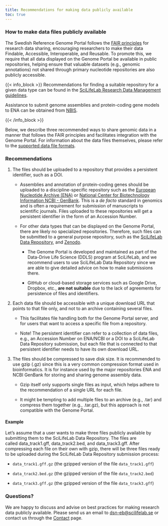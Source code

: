 ```yaml
---
title: Recommendations for making data publicly available
toc: true
---
```


### How to make data files publicly available

The Swedish Reference Genome Portal follows the <a href="https://www.go-fair.org/fair-principles/" target="_blank">FAIR principles</a> for research data sharing, encouraging researchers to make their data Findable, Accessible, Interoperable, and Reusable. To promote this, we require that all data displayed on the Genome Portal be available in public repositories, helping ensure that valuable datasets (e.g., genomic annotations) not shared through primary nucleotide repositories are also publicly accessible.

{{< info_block >}}
Recommendations for finding a suitable repository for a given data type can be found in the <a href="https://data-guidelines.scilifelab.se/data-life-cycle/share/" target="_blank">SciLifeLab Research Data Management guidelines</a>.

Assistance to submit genome assemblies and protein-coding gene models to ENA can be obtained from <a href="https://nbis.se/services/data-management-support/apply" target="_blank">NBIS</a>.

{{< /info_block >}}

Below, we describe three recommended ways to share genomic data in a manner that follows the FAIR principles and facilitates integration with the Genome Portal. For information about the data files themselves, please refer to the <a href="/contribute/supported_file_formats">supported data file formats</a>.

### Recommendations

1. The files should be uploaded to a repository that provides a persistent identifier, such as a DOI.

    - Assemblies and annotation of protein-coding genes should be uploaded to a discipline-specific repository such as the <a href="https://www.ebi.ac.uk/ena/browser/home" target="_blank">European Nucleotide Archive (ENA)</a>  or
    <a href=" https://www.ncbi.nlm.nih.gov/genbank/" target="_blank"> National Center for Biotechnology Information NCBI - GenBank</a>. This is a *de facto* standard in genomics and is often a requirement for submission of manuscripts to scientific journals. Files uploaded to these repositories will get a persistent identifier in the form of an Accession Number.

    - For other data types that can be displayed on the Genome Portal, there are likely no specialized repositories. Therefore, such files can be submitted to a general purpose repository, such as the <a href="https://figshare.scilifelab.se/" target="_blank">SciLifeLab Data Repository</a>, and <a href="https://zenodo.org/" target="_blank">Zenodo</a>.

        - The Genome Portal is developed and maintained as part of the Data-Drive Life Science (DDLS) program at SciLifeLab, and we recommend users to use SciLifeLab Data Repository since we are able to give detailed advice on how to make submissions there.

        - GitHub or cloud-based storage services such as Google Drive, Dropbox, etc., **are not suitable** due to the lack of agreements for persistence of files and identifiers.

2. Each data file should be accessible with a unique download URL that points to that file only, and not to an archive containing several files.

    - This facilitates file handling both for the Genome Portal server, and for users that want to access a specific file from a repository.

    - Note! The persistent identifier can refer to a collection of data files, e.g., an Accession Number on ENA/NCBI or a DOI to a SciLifeLab Data Repository submission, but each file that is connected to that persistent identifier needs to have its own download URL.

3. The files should be compressed to save disk size. It is recommended to use gzip (.gz) since this is a very common compression format used in bioinformatics. It is for instance used by the major repositories ENA and NCBI GenBank for storing and sharing genome assembly data.

    - Gzip itself only supports single files as input, which helps adhere to the recommendation of a single URL for each file.

    - It might be tempting to add multiple files to an archive (e.g., .tar) and compress them together (e.g., .tar.gz), but this approach is not compatible with the Genome Portal.

#### Example

Let’s assume that a user wants to make three files publicly available by submitting them to the SciLifeLab Data Repository. The files are called data_track1.gff, data_track2.bed, and data_track3.gff. After compressing each file on their own with gzip, there will be three files ready to be uploaded during the SciLifeLab Data Repository submission process:

- `data_track1.gff.gz` (the gzipped version of the file `data_track1.gff`)

- `data_track2.bed.gz` (the gzipped version of the file `data_track2.bed`)

- `data_track3.gff.gz` (the gzipped version of the file `data_track3.gff`)

### Questions?

We are happy to discuss and advise on best practices for making research data publicly available. Please send us an email to [dsn-eb@scilifelab.se](mailto:dsn-eb@scilifelab.se) or contact us through the <a href="/contact">Contact</a> page.
